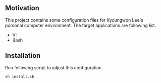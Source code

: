 ## Motivation

This project contains some configuration files for Kyoungwon Lee's porsonal computer environment. The target applications are following list. 

* Vi
* Bash

## Installation

Run following script to adjust this configuration.

```shell
sh install.sh
```